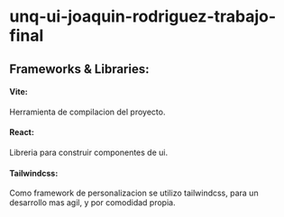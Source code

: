 # unq-ui-joaquin-rodriguez-trabajo-final
## Frameworks & Libraries:

#### Vite:
   Herramienta de compilacion del proyecto.
      
#### React:
   Libreria para construir componentes de ui.
      
#### Tailwindcss:
   Como framework de personalizacion se utilizo tailwindcss, para un desarrollo mas agil, y por comodidad propia.
